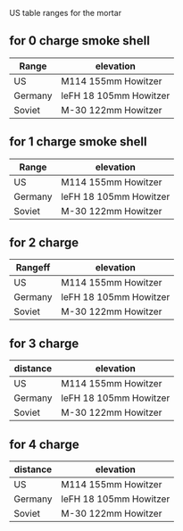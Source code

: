 US table ranges for the mortar

## for 0 charge smoke shell
| Range   | elevation              |
|---------|------------------------|
| US      | M114 155mm Howitzer    |
| Germany | leFH 18 105mm Howitzer |
| Soviet  | M-30 122mm Howitzer    |


## for 1 charge smoke shell
| Range   | elevation              |
|---------|------------------------|
| US      | M114 155mm Howitzer    |
| Germany | leFH 18 105mm Howitzer |
| Soviet  | M-30 122mm Howitzer    |

## for 2 charge
| Rangeff | elevation              |
|---------|------------------------|
| US      | M114 155mm Howitzer    |
| Germany | leFH 18 105mm Howitzer |
| Soviet  | M-30 122mm Howitzer    |

## for 3 charge
| distance | elevation              |
|----------|------------------------|
| US       | M114 155mm Howitzer    |
| Germany  | leFH 18 105mm Howitzer |
| Soviet   | M-30 122mm Howitzer    |

## for 4 charge
| distance | elevation              |
|----------|------------------------|
| US       | M114 155mm Howitzer    |
| Germany  | leFH 18 105mm Howitzer |
| Soviet   | M-30 122mm Howitzer    |